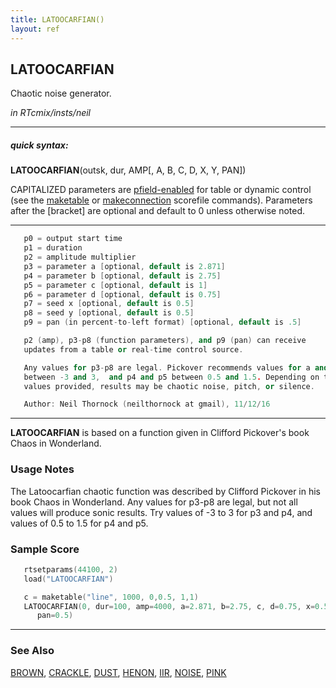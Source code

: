 ```yaml
---
title: LATOOCARFIAN()
layout: ref
---
```


## LATOOCARFIAN

Chaotic noise generator.

*in RTcmix/insts/neil*  
  

-----

##### quick syntax:

**LATOOCARFIAN**(outsk, dur, AMP\[, A, B, C, D, X, Y, PAN\])

CAPITALIZED parameters are [pfield-enabled](pfield-enabled.html) for
table or dynamic control (see the
[maketable](../scorefile/maketable.html) or
[makeconnection](../scorefile/makeconnection.html) scorefile
commands). Parameters after the \[bracket\] are optional and default to
0 unless otherwise noted.

-----

  

```cpp
   p0 = output start time
   p1 = duration
   p2 = amplitude multiplier
   p3 = parameter a [optional, default is 2.871]
   p4 = parameter b [optional, default is 2.75]
   p5 = parameter c [optional, default is 1]
   p6 = parameter d [optional, default is 0.75]
   p7 = seed x [optional, default is 0.5]
   p8 = seed y [optional, default is 0.5]
   p9 = pan (in percent-to-left format) [optional, default is .5]

   p2 (amp), p3-p8 (function parameters), and p9 (pan) can receive
   updates from a table or real-time control source.

   Any values for p3-p8 are legal. Pickover recommends values for a and b
   between -3 and 3,  and p4 and p5 between 0.5 and 1.5. Depending on the
   values provided, results may be chaotic noise, pitch, or silence.

   Author: Neil Thornock (neilthornock at gmail), 11/12/16
```

  

-----

  
**LATOOCARFIAN** is based on a function given in Clifford Pickover's
book Chaos in Wonderland.

### Usage Notes

The Latoocarfian chaotic function was described by Clifford Pickover in
his book Chaos in Wonderland. Any values for p3-p8 are legal, but not
all values will produce sonic results. Try values of -3 to 3 for p3 and
p4, and values of 0.5 to 1.5 for p4 and p5.

### Sample Score

```cpp
   rtsetparams(44100, 2)
   load("LATOOCARFIAN")

   c = maketable("line", 1000, 0,0.5, 1,1)
   LATOOCARFIAN(0, dur=100, amp=4000, a=2.871, b=2.75, c, d=0.75, x=0.5, y=0.5,
      pan=0.5)
```

  

-----

### See Also

[BROWN](BROWN.html), [CRACKLE](CRACKLE.html), [DUST](DUST.html),
[HENON](HENON.html), [IIR](IIR.html), [NOISE](NOISE.html),
[PINK](PINK.html)
